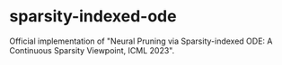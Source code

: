 # sparsity-indexed-ode
 Official implementation of "Neural Pruning via Sparsity-indexed ODE: A Continuous Sparsity Viewpoint, ICML 2023".
